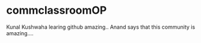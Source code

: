 # commclassroomOP

Kunal Kushwaha learing github amazing..
Anand says that this community is amazing....